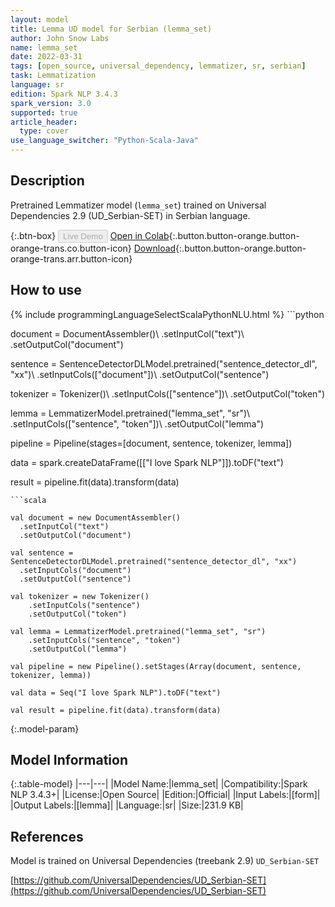 ```yaml
---
layout: model
title: Lemma UD model for Serbian (lemma_set)
author: John Snow Labs
name: lemma_set
date: 2022-03-31
tags: [open_source, universal_dependency, lemmatizer, sr, serbian]
task: Lemmatization
language: sr
edition: Spark NLP 3.4.3
spark_version: 3.0
supported: true
article_header:
  type: cover
use_language_switcher: "Python-Scala-Java"
---
```


## Description

Pretrained Lemmatizer model (`lemma_set`) trained on Universal Dependencies 2.9 (UD_Serbian-SET) in Serbian language.

{:.btn-box}
<button class="button button-orange" disabled>Live Demo</button>
[Open in Colab](https://colab.research.google.com/github/JohnSnowLabs/spark-nlp-workshop/blob/master/jupyter/annotation/english/model-downloader/Create%20custom%20pipeline%20-%20NerDL.ipynb){:.button.button-orange.button-orange-trans.co.button-icon}
[Download](https://s3.amazonaws.com/auxdata.johnsnowlabs.com/public/models/lemma_set_sr_3.4.3_3.0_1648738519586.zip){:.button.button-orange.button-orange-trans.arr.button-icon}

## How to use



<div class="tabs-box" markdown="1">
{% include programmingLanguageSelectScalaPythonNLU.html %}
```python
          
document = DocumentAssembler()\ 
    .setInputCol("text")\ 
    .setOutputCol("document")

sentence = SentenceDetectorDLModel.pretrained("sentence_detector_dl", "xx")\ 
    .setInputCols(["document"])\ 
    .setOutputCol("sentence")

tokenizer = Tokenizer()\ 
    .setInputCols(["sentence"])\ 
    .setOutputCol("token") 

lemma = LemmatizerModel.pretrained("lemma_set", "sr")\ 
    .setInputCols(["sentence", "token"])\ 
    .setOutputCol("lemma")
    
pipeline = Pipeline(stages=[document, sentence, tokenizer, lemma])
    
data = spark.createDataFrame([["I love Spark NLP"]]).toDF("text")

result = pipeline.fit(data).transform(data)
    

```
```scala

val document = new DocumentAssembler()
  .setInputCol("text")
  .setOutputCol("document")

val sentence = SentenceDetectorDLModel.pretrained("sentence_detector_dl", "xx")
  .setInputCols("document")
  .setOutputCol("sentence")

val tokenizer = new Tokenizer() 
    .setInputCols("sentence") 
    .setOutputCol("token")
    
val lemma = LemmatizerModel.pretrained("lemma_set", "sr")
    .setInputCols("sentence", "token")
    .setOutputCol("lemma")
    
val pipeline = new Pipeline().setStages(Array(document, sentence, tokenizer, lemma))

val data = Seq("I love Spark NLP").toDF("text")

val result = pipeline.fit(data).transform(data)
```
</div>

{:.model-param}
## Model Information

{:.table-model}
|---|---|
|Model Name:|lemma_set|
|Compatibility:|Spark NLP 3.4.3+|
|License:|Open Source|
|Edition:|Official|
|Input Labels:|[form]|
|Output Labels:|[lemma]|
|Language:|sr|
|Size:|231.9 KB|

## References

Model is trained on Universal Dependencies (treebank 2.9) `UD_Serbian-SET`

[https://github.com/UniversalDependencies/UD_Serbian-SET](https://github.com/UniversalDependencies/UD_Serbian-SET)
